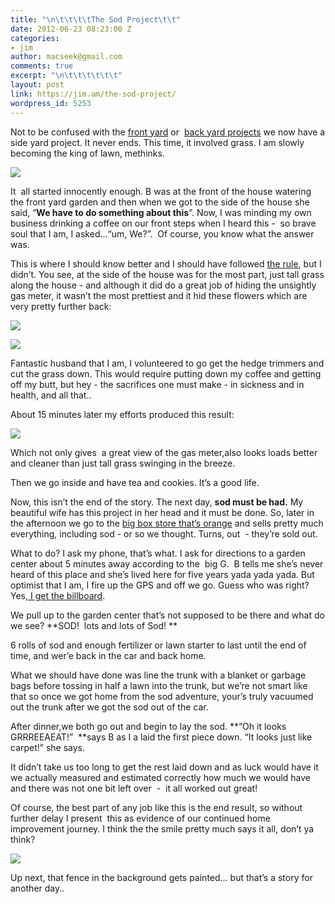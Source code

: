 ```yaml
---
title: "\n\t\t\t\tThe Sod Project\t\t"
date: 2012-06-23 08:23:00 Z
categories:
- jim
author: macseek@gmail.com
comments: true
excerpt: "\n\t\t\t\t\t\t"
layout: post
link: https://jim.am/the-sod-project/
wordpress_id: 5253
---
```


Not to be confused with the [front yard](http://jim.am/summer-flower-project-2012/) or  [back yard projects](http://jim.am/summer-2012-backyard-garden-update/) we now have a side yard project. It never ends. This time, it involved grass. I am slowly becoming the king of lawn, methinks.




[![](http://jim.am/images/2012/06/sod.png)](http://jim.am/the-sod-project/sod/)




It  all started innocently enough. B was at the front of the house watering the front yard garden and then when we got to the side of the house she said, “**We have to do something about this**”. Now, I was minding my own business drinking a coffee on our front steps when I heard this -  so brave soul that I am, I asked…“um, We?”.  Of course, you know what the answer was.




This is where I should know better and I should have followed [the rule](http://jim.am/rule-number-1/), but I didn’t. You see, at the side of the house was for the most part, just tall grass along the house - and although it did do a great job of hiding the unsightly gas meter, it wasn’t the most prettiest and it hid these flowers which are very pretty further back:




[![](http://jim.am/images/2012/06/flowers.png)](http://jim.am/the-sod-project/flowers-3/)




[![](http://jim.am/images/2012/06/flower.png)](http://jim.am/the-sod-project/flower/)




Fantastic husband that I am, I volunteered to go get the hedge trimmers and cut the grass down. This would require putting down my coffee and getting off my butt, but hey - the sacrifices one must make - in sickness and in health, and all that..




About 15 minutes later my efforts produced this result:




[![](http://jim.am/images/2012/06/before.png)](http://jim.am/the-sod-project/before-2/)




Which not only gives  a great view of the gas meter,also looks loads better and cleaner than just tall grass swinging in the breeze.




Then we go inside and have tea and cookies. It’s a good life.




Now, this isn’t the end of the story. The next day, **sod must be had.** My beautiful wife has this project in her head and it must be done. So, later in the afternoon we go to the [big box store that’s orange](http://www.homedepot.com) and sells pretty much everything, including sod - or so we thought. Turns, out  - they’re sold out.




What to do? I ask my phone, that’s what. I ask for directions to a garden center about 5 minutes away according to the  big G.  B tells me she’s never heard of this place and she’s lived here for five years yada yada yada. But optimist that I am, I fire up the GPS and off we go. Guess who was right? Yes,[ I get the billboard](http://www.nbc.com/the-marriage-ref/).




We pull up to the garden center that’s not supposed to be there and what do we see? **SOD!  lots and lots of Sod! **




6 rolls of sod and enough fertilizer or lawn starter to last until the end of time, and wer’e back in the car and back home.




What we should have done was line the trunk with a blanket or garbage bags before tossing in half a lawn into the trunk, but we’re not smart like that so once we got home from the sod adventure, your’s truly vacuumed out the trunk after we got the sod out of the car.




After dinner,we both go out and begin to lay the sod. **“Oh it looks GRRREEAEAT!”  **says B as I a laid the first piece down. “It looks just like carpet!” she says.




It didn’t take us too long to get the rest laid down and as luck would have it we actually measured and estimated correctly how much we would have and there was not one bit left over  -  it all worked out great!




Of course, the best part of any job like this is the end result, so without further delay I present  this as evidence of our continued home improvement journey. I think the the smile pretty much says it all, don’t ya think?




[![](http://jim.am/images/2012/06/happywife.png)](http://jim.am/the-sod-project/happywife/)




Up next, that fence in the background gets painted… but that’s a story for another day..




 




 




 




 




 


		

